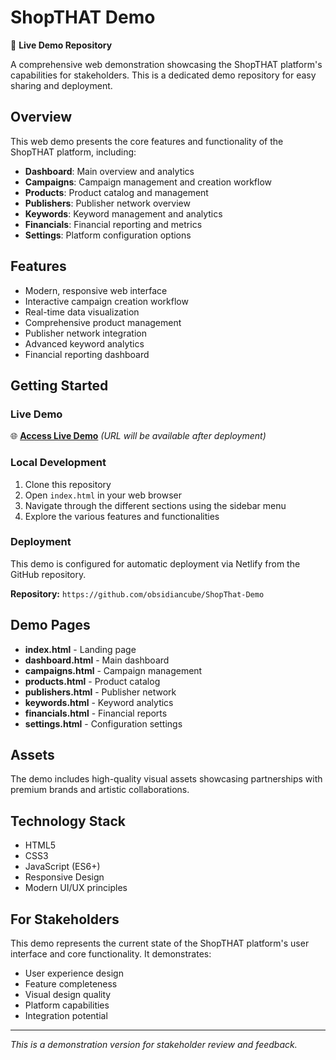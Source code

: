 # ShopTHAT Demo

🚀 **Live Demo Repository**

A comprehensive web demonstration showcasing the ShopTHAT platform's capabilities for stakeholders. This is a dedicated demo repository for easy sharing and deployment.

## Overview

This web demo presents the core features and functionality of the ShopTHAT platform, including:

- **Dashboard**: Main overview and analytics
- **Campaigns**: Campaign management and creation workflow
- **Products**: Product catalog and management
- **Publishers**: Publisher network overview
- **Keywords**: Keyword management and analytics
- **Financials**: Financial reporting and metrics
- **Settings**: Platform configuration options

## Features

- Modern, responsive web interface
- Interactive campaign creation workflow
- Real-time data visualization
- Comprehensive product management
- Publisher network integration
- Advanced keyword analytics
- Financial reporting dashboard

## Getting Started

### Live Demo
🌐 **[Access Live Demo](https://shopthat-demo.netlify.app)** *(URL will be available after deployment)*

### Local Development
1. Clone this repository
2. Open `index.html` in your web browser
3. Navigate through the different sections using the sidebar menu
4. Explore the various features and functionalities

### Deployment
This demo is configured for automatic deployment via Netlify from the GitHub repository.

**Repository:** `https://github.com/obsidiancube/ShopThat-Demo`

## Demo Pages

- **index.html** - Landing page
- **dashboard.html** - Main dashboard
- **campaigns.html** - Campaign management
- **products.html** - Product catalog
- **publishers.html** - Publisher network
- **keywords.html** - Keyword analytics
- **financials.html** - Financial reports
- **settings.html** - Configuration settings

## Assets

The demo includes high-quality visual assets showcasing partnerships with premium brands and artistic collaborations.

## Technology Stack

- HTML5
- CSS3
- JavaScript (ES6+)
- Responsive Design
- Modern UI/UX principles

## For Stakeholders

This demo represents the current state of the ShopTHAT platform's user interface and core functionality. It demonstrates:

- User experience design
- Feature completeness
- Visual design quality
- Platform capabilities
- Integration potential

---

*This is a demonstration version for stakeholder review and feedback.*
